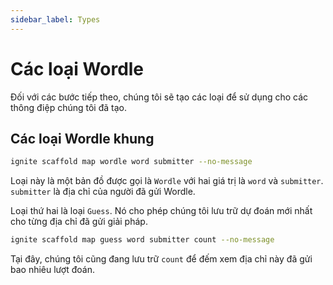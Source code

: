 ```yaml
---
sidebar_label: Types
---
```


# Các loại Wordle

Đối với các bước tiếp theo, chúng tôi sẽ tạo các loại để sử dụng cho các thông điệp chúng tôi đã tạo.

## Các loại Wordle khung

```sh
ignite scaffold map wordle word submitter --no-message
```

Loại này là một bản đồ được gọi là `Wordle` với hai giá trị là `word` và `submitter`. `submitter` là địa chỉ của người đã gửi Wordle.

Loại thứ hai là loại `Guess`. Nó cho phép chúng tôi lưu trữ dự đoán mới nhất cho từng địa chỉ đã gửi giải pháp.

```sh
ignite scaffold map guess word submitter count --no-message
```

Tại đây, chúng tôi cũng đang lưu trữ `count` để đếm xem địa chỉ này đã gửi bao nhiêu lượt đoán.
